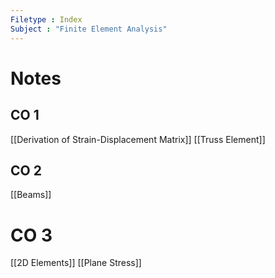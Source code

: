 ```yaml
---
Filetype : Index
Subject : "Finite Element Analysis"
---
```


# Notes
## CO 1
[[Derivation of Strain-Displacement Matrix]]
[[Truss Element]]
## CO 2
[[Beams]]

# CO 3
[[2D Elements]]
[[Plane Stress]]
